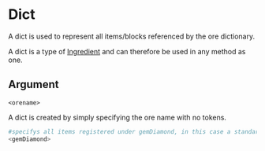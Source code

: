 # Dict

A dict is used to represent all items/blocks referenced by the ore dictionary.

A dict is a type of [Ingredient](/arguments/ingredient) and can therefore be used in any method as one.

## Argument
`<orename>`

A dict is created by simply specifying the ore name with no tokens.
```python
#specifys all items registered under gemDiamond, in this case a standard diamond
<gemDiamond>
```